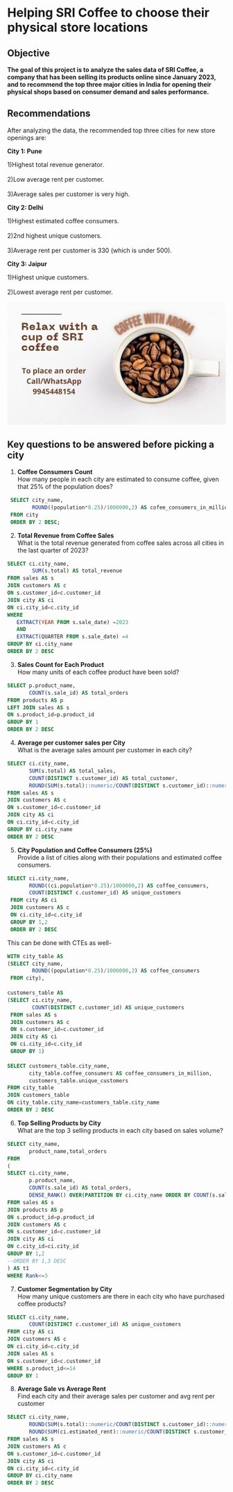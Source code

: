 # Helping SRI Coffee to choose their physical store locations
## Objective
**The goal of this project is to analyze the sales data of SRI Coffee, a company that has been selling its products online since January 2023, and to recommend the top three major cities in India for opening their physical shops based on consumer demand and sales performance.**

## Recommendations
After analyzing the data, the recommended top three cities for new store openings are:
  
**City 1: Pune**  

1)Highest total revenue generator.<br/>   
2)Low average rent per customer.<br/>  
3)Average sales per customer is very high.<br/>  

**City 2: Delhi**  

1)Highest estimated coffee consumers.<br/>   
2)2nd highest unique customers.<br/>  
3)Average rent per customer is 330 (which is under 500).<br/>  

**City 3: Jaipur** 

1)Highest unique customers.<br/>   
2)Lowest average rent per customer.<br/>    

![Company Logo](https://github.com/TanvirRaihanKhan/Helping-a-Coffee-Shop-to-expand-their-business-with-help-of-SQL/blob/main/cofee_store.jpg)

## Key questions to be answered before picking a city 
1. **Coffee Consumers Count**  
   How many people in each city are estimated to consume coffee, given that 25% of the population does?
```sql
 SELECT city_name,
        ROUND((population*0.25)/1000000,2) AS cofee_consumers_in_millions
 FROM city
 ORDER BY 2 DESC;
```
2. **Total Revenue from Coffee Sales**  
   What is the total revenue generated from coffee sales across all cities in the last quarter of 2023?
 ```sql
SELECT ci.city_name, 
	     SUM(s.total) AS total_revenue
FROM sales AS s
JOIN customers AS c
ON s.customer_id=c.customer_id
JOIN city AS ci
ON ci.city_id=c.city_id
WHERE 
	EXTRACT(YEAR FROM s.sale_date) =2023
	AND
	EXTRACT(QUARTER FROM s.sale_date) =4
GROUP BY ci.city_name
ORDER BY 2 DESC
```
3. **Sales Count for Each Product**  
   How many units of each coffee product have been sold?
```sql
SELECT p.product_name,
       COUNT(s.sale_id) AS total_orders
FROM products AS p
LEFT JOIN sales AS s
ON s.product_id=p.product_id
GROUP BY 1
ORDER BY 2 DESC
```
4. **Average per customer sales per City**  
   What is the average sales amount per customer in each city?
```sql
SELECT ci.city_name, 
       SUM(s.total) AS total_sales,
       COUNT(DISTINCT s.customer_id) AS total_customer,
       ROUND(SUM(s.total)::numeric/COUNT(DISTINCT s.customer_id)::numeric,2) AS avg_sales_per_customer
FROM sales AS s
JOIN customers AS c
ON s.customer_id=c.customer_id
JOIN city AS ci
ON ci.city_id=c.city_id
GROUP BY ci.city_name
ORDER BY 2 DESC
```
5. **City Population and Coffee Consumers (25%)**  
   Provide a list of cities along with their populations and estimated coffee consumers.
```sql
SELECT ci.city_name,
       ROUND((ci.population*0.25)/1000000,2) AS coffee_consumers,
       COUNT(DISTINCT c.customer_id) AS unique_customers
 FROM city AS ci
 JOIN customers AS c
 ON ci.city_id=c.city_id
 GROUP BY 1,2
 ORDER BY 2 DESC
```
This can be done with CTEs as well-

```sql
WITH city_table AS
(SELECT city_name,
        ROUND((population*0.25)/1000000,2) AS coffee_consumers
 FROM city),
 
customers_table AS 
(SELECT ci.city_name,
        COUNT(DISTINCT c.customer_id) AS unique_customers
 FROM sales AS s
 JOIN customers AS c
 ON s.customer_id=c.customer_id
 JOIN city AS ci
 ON ci.city_id=c.city_id
 GROUP BY 1)

SELECT customers_table.city_name,
       city_table.coffee_consumers AS coffee_consumers_in_million,
       customers_table.unique_customers
FROM city_table
JOIN customers_table
ON city_table.city_name=customers_table.city_name
ORDER BY 2 DESC
```
6. **Top Selling Products by City**  
   What are the top 3 selling products in each city based on sales volume?
```sql
SELECT city_name,
       product_name,total_orders
FROM
(
SELECT ci.city_name,
       p.product_name,
       COUNT(s.sale_id) AS total_orders,
       DENSE_RANK() OVER(PARTITION BY ci.city_name ORDER BY COUNT(s.sale_id) DESC) AS Rank
FROM sales AS s
JOIN products AS p
ON s.product_id=p.product_id
JOIN customers AS c
ON s.customer_id=c.customer_id
JOIN city AS ci
ON c.city_id=ci.city_id
GROUP BY 1,2
--ORDER BY 1,3 DESC
) AS t1
WHERE Rank<=3
```
7. **Customer Segmentation by City**  
   How many unique customers are there in each city who have purchased coffee products?
```sql
SELECT ci.city_name,
       COUNT(DISTINCT c.customer_id) AS unique_customers
FROM city AS ci
JOIN customers AS c
ON ci.city_id=c.city_id
JOIN sales AS s
ON s.customer_id=c.customer_id
WHERE s.product_id<=14
GROUP BY 1
```
8. **Average Sale vs Average Rent**  
   Find each city and their average sales per customer and avg rent per customer
```sql
SELECT ci.city_name, 
       ROUND(SUM(s.total)::numeric/COUNT(DISTINCT s.customer_id)::numeric,2) AS avg_sales_per_customer,
       ROUND(SUM(ci.estimated_rent)::numeric/COUNT(DISTINCT s.customer_id)::numeric,2) AS avg_rent_per_customer
FROM sales AS s
JOIN customers AS c
ON s.customer_id=c.customer_id
JOIN city AS ci
ON ci.city_id=c.city_id
GROUP BY ci.city_name
ORDER BY 2 DESC
```

